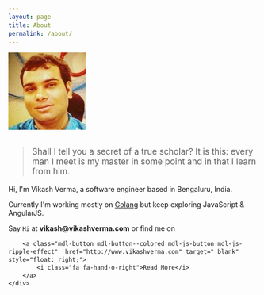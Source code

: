```yaml
---
layout: page
title: About
permalink: /about/
---
```


<div class="demo-card-wide  mdl-shadow--4dp mdl-cell mdl-cell--12-col">
	<div class="outer">
		<div class="avatar-container">
			<span class="avatar full"><img src="/images/Vikash_Verma.jpg" class="full" align="center" /></span>
		</div>
		<br/>
		<p>
			<blockquote style="font-size: 17px !important;">
				Shall I tell you a secret of a true scholar? It is this: every man I meet is my master in some point and in that I learn from him.
			</blockquote>
		</p>
		<p>
			Hi, I'm Vikash Verma, a software engineer based in Bengaluru, India.
		</p>
		<p>
			Currently I'm working mostly on <a href="https://golang.org/" target="_blank">Golang</a> but keep exploring JavaScript &amp; AngularJS.    	
		</p>
		<p>
			Say <code>Hi</code> at <strong>vikash@vikashverma.com</strong> or find me on
		</p>
	</div>
	<div class="mdl-card__actions mdl-card--border">
		<a class="mdl-button mdl-js-button mdl-button--fab mdl-button--colored" href="https://www.facebook.com/vikashvverma" target="_blank" style="background: #428bca;">
			<i class="fa fa-facebook" style="margin-top: 16px;"></i>
		</a>
		<a class="mdl-button mdl-js-button mdl-button--fab mdl-button--colored" style="background: #C63D2D;" href="https://www.google.com/+VikashVerma" target="_blank">
			<i class="fa fa-google-plus" style="margin-top: 16px;"></i>
		</a>
		<a class="mdl-button mdl-js-button mdl-button--fab mdl-button--colored" style="background: #1da1f2;" href="https://twitter.com/_vikashverma" target="_blank">
			<i class="fa fa-twitter" style="margin-top: 16px;"></i>
		</a>
		<a class="mdl-button mdl-js-button mdl-button--fab mdl-button--colored" style="background: #222222;" href="https://www.github.com/vikashvverma" target="_blank">
			<i class="fa fa-github" style="margin-top: 16px;"></i>
		</a>

		<a class="mdl-button mdl-button--colored mdl-js-button mdl-js-ripple-effect"  href="http://www.vikashverma.com" target="_blank" style="float: right;">
			<i class="fa fa-hand-o-right">Read More</i>
		</a>
	</div>
</div>